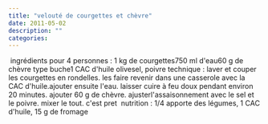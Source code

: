 ```yaml
---
title: "velouté de courgettes et chèvre"
date: 2011-05-02
description: ""
categories: 
---
```


          
&nbsp;ingr&eacute;dients pour 4 personnes :&nbsp;1 kg de courgettes750 ml d&#39;eau60 g de ch&egrave;vre type buche1 CAC d&#39;huile olivesel, poivre&nbsp;technique&nbsp;:&nbsp;laver et couper les courgettes en rondelles. les faire revenir dans une casserole avec la CAC d&#39;huile.ajouter ensuite l&#39;eau. laisser cuire &agrave; feu doux pendant environ 20 minutes. ajouter 60 g de ch&egrave;vre. ajusterl&#39;assaisonnement avec le sel et le poivre. mixer le tout. c&#39;est pret&nbsp;&nbsp;nutrition : 1/4 apporte des l&eacute;gumes, 1 CAC d&#39;huile, 15 g de fromage

                          
